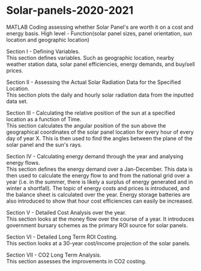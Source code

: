 # Solar-panels-2020-2021
MATLAB Coding assessing whether Solar Panel's are worth it on a cost and energy basis. High level - Function(solar panel sizes, panel orientation, sun location and geographic location)

Section I - Defining Variables.  
This section defines variables. Such as geographic location, nearby
weather station data, solar panel efficiencies, energy demands, and buy/sell prices.


Section II - Assessing the Actual Solar Radiation Data for the Specified Location.  
This section plots the daily and hourly solar radiation data from the inputted data set. 


Section III - Calculating the relative position of the sun at a specified location as a function of Time.   
This section calculates the angular position of the sun above the geographical coordinates of the solar panel location for every hour of every day of year X. This is then used to find the angles between the plane of the solar panel and the sun's rays.


Section IV - Calculating energy demand through the year and analysing energy flows.   
This section defines the energy demand over a Jan-December. This data is then used to calculate the energy flow to and from the national grid over a year (i.e. in the summer, there is likely a surplus of energy generated and in winter a shortfall). The topic of energy costs and prices is introduced, and the balance sheet is calculated over the year. Energy storage batteries are also introduced to show that hour cost efficiencies can easily be increased.


Section V - Detailed Cost Analysis over the year.   
This section looks at the money flow over the course of a year. It introduces government bursary schemes as the primary ROI source for solar panels.


Section VI - Detailed Long Term ROI Costing.    
This section looks at a 30-year cost/income projection of the solar panels.


Section VII - CO2 Long Term Analysis.   
This section assesses the improvements in CO2 costing. 






